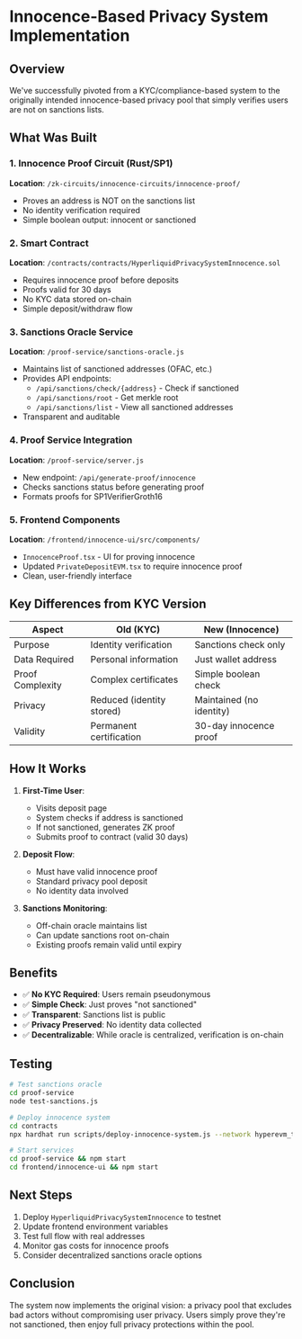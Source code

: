 # Innocence-Based Privacy System Implementation

## Overview

We've successfully pivoted from a KYC/compliance-based system to the originally intended innocence-based privacy pool that simply verifies users are not on sanctions lists.

## What Was Built

### 1. Innocence Proof Circuit (Rust/SP1)
**Location**: `/zk-circuits/innocence-circuits/innocence-proof/`
- Proves an address is NOT on the sanctions list
- No identity verification required
- Simple boolean output: innocent or sanctioned

### 2. Smart Contract
**Location**: `/contracts/contracts/HyperliquidPrivacySystemInnocence.sol`
- Requires innocence proof before deposits
- Proofs valid for 30 days
- No KYC data stored on-chain
- Simple deposit/withdraw flow

### 3. Sanctions Oracle Service
**Location**: `/proof-service/sanctions-oracle.js`
- Maintains list of sanctioned addresses (OFAC, etc.)
- Provides API endpoints:
  - `/api/sanctions/check/{address}` - Check if sanctioned
  - `/api/sanctions/root` - Get merkle root
  - `/api/sanctions/list` - View all sanctioned addresses
- Transparent and auditable

### 4. Proof Service Integration
**Location**: `/proof-service/server.js`
- New endpoint: `/api/generate-proof/innocence`
- Checks sanctions status before generating proof
- Formats proofs for SP1VerifierGroth16

### 5. Frontend Components
**Location**: `/frontend/innocence-ui/src/components/`
- `InnocenceProof.tsx` - UI for proving innocence
- Updated `PrivateDepositEVM.tsx` to require innocence proof
- Clean, user-friendly interface

## Key Differences from KYC Version

| Aspect | Old (KYC) | New (Innocence) |
|--------|-----------|-----------------|
| Purpose | Identity verification | Sanctions check only |
| Data Required | Personal information | Just wallet address |
| Proof Complexity | Complex certificates | Simple boolean check |
| Privacy | Reduced (identity stored) | Maintained (no identity) |
| Validity | Permanent certification | 30-day innocence proof |

## How It Works

1. **First-Time User**:
   - Visits deposit page
   - System checks if address is sanctioned
   - If not sanctioned, generates ZK proof
   - Submits proof to contract (valid 30 days)

2. **Deposit Flow**:
   - Must have valid innocence proof
   - Standard privacy pool deposit
   - No identity data involved

3. **Sanctions Monitoring**:
   - Off-chain oracle maintains list
   - Can update sanctions root on-chain
   - Existing proofs remain valid until expiry

## Benefits

- ✅ **No KYC Required**: Users remain pseudonymous
- ✅ **Simple Check**: Just proves "not sanctioned"
- ✅ **Transparent**: Sanctions list is public
- ✅ **Privacy Preserved**: No identity data collected
- ✅ **Decentralizable**: While oracle is centralized, verification is on-chain

## Testing

```bash
# Test sanctions oracle
cd proof-service
node test-sanctions.js

# Deploy innocence system
cd contracts
npx hardhat run scripts/deploy-innocence-system.js --network hyperevm_testnet

# Start services
cd proof-service && npm start
cd frontend/innocence-ui && npm start
```

## Next Steps

1. Deploy `HyperliquidPrivacySystemInnocence` to testnet
2. Update frontend environment variables
3. Test full flow with real addresses
4. Monitor gas costs for innocence proofs
5. Consider decentralized sanctions oracle options

## Conclusion

The system now implements the original vision: a privacy pool that excludes bad actors without compromising user privacy. Users simply prove they're not sanctioned, then enjoy full privacy protections within the pool.